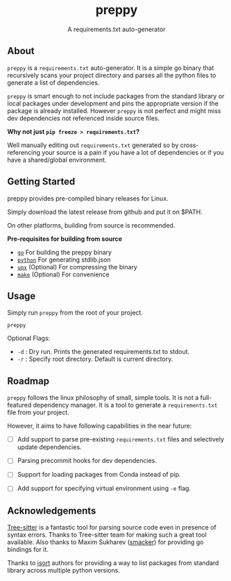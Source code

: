<div align="center">

# preppy

A requirements.txt auto-generator<br>

</div>

## About
`preppy` is a `requirements.txt` auto-generator. It is a simple go binary that recursively scans your project directory and parses all the python files to generate a list of dependencies.

`preppy` is smart enough to not include packages from the standard library or local packages under development and pins the appropriate version if the package is already installed. However `preppy` is not perfect and might miss dev dependencies not referenced inside source files.

**Why not just `pip freeze > requirements.txt`?**

Well manually editing out `requirements.txt` generated so by cross-referencing your source is a pain if you have a lot of dependencies or if you have a shared/global environment.


## Getting Started

preppy provides pre-compiled binary releases for Linux. 

Simply download the latest release from github and put it on $PATH.

On other platforms, building from source is recommended.

**Pre-requisites for building from source**
- [`go`](https://golang.org/) For building the preppy binary
- [`python`](https://www.python.org/) For generating stdlib.json
- [`upx`](https://upx.github.io/) (Optional) For compressing the binary
- [`make`](https://www.gnu.org/software/make/) (Optional) For convenience

## Usage

Simply run `preppy` from the root of your project.
```
preppy
```

Optional Flags:
- `-d` : Dry run. Prints the generated requirements.txt to stdout.
- `-r` : Specify root directory. Default is current directory.

## Roadmap

`preppy` follows the linux philosophy of small, simple tools. It is not a full-featured dependency manager. It is a tool to generate a `requirements.txt` file from your project.

However, it aims to have following capabilities in the near future:

- [ ] Add support to parse pre-existing `requirements.txt` files and selectively update dependencies.
- [ ] Parsing precommit hooks for dev dependencies.
- [ ] Support for loading packages from Conda instead of pip.
- [ ] Add support for specifying virtual environment using `-e` flag.


## Acknowledgements

[Tree-sitter](https://github.com/tree-sitter/tree-sitter) is a fantastic tool for parsing source code even in presence of syntax errors. Thanks to Tree-sitter team for making such a great tool available. Also thanks to Maxim Sukharev ([smacker](https://github.com/smacker)) for providing go bindings for it.

Thanks to [isort](https://github.com/PyCQA/isort) authors for providing a way to list packages from standard library across multiple python versions.
